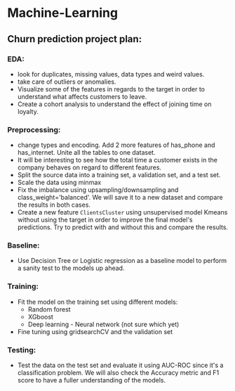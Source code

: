 # Machine-Learning
## Churn prediction project plan:
### EDA:

* look for duplicates, missing values, data types and weird values. 
* take care of outliers or anomalies. 
* Visualize some of the features in regards to the target in order to understand what affects customers to leave.
* Create a cohort analysis to understand the effect of joining time on loyalty.

### Preprocessing:

* change types and encoding. Add 2 more features of has_phone and has_internet. Unite all the tables to one dataset.
* It will be interesting to see how the total time a customer exists in the company behaves on regard to different features.
* Split the source data into a training set, a validation set, and a test set.
* Scale the data using minmax 
* Fix the imbalance using upsampling/downsampling and class_weight='balanced'. We will save it to a new dataset and compare the results in both cases.
* Create a new feature `ClientsCluster` using unsupervised model Kmeans without using the target in order to improve the final model's predictions. Try to predict with and without this and compare the results.

### Baseline:

* Use Decision Tree or Logistic regression as a baseline model to perform a sanity test to the models up ahead.

### Training:

* Fit the model on the training set using different models:
    - Random forest
    - XGboost
    - Deep learning - Neural network (not sure which yet)
* Fine tuning using gridsearchCV and the validation set

### Testing:

* Test the data on the test set and evaluate it using AUC-ROC since it's a classification problem. We will also check the Accuracy metric and F1 score to have a fuller understanding of the models.



